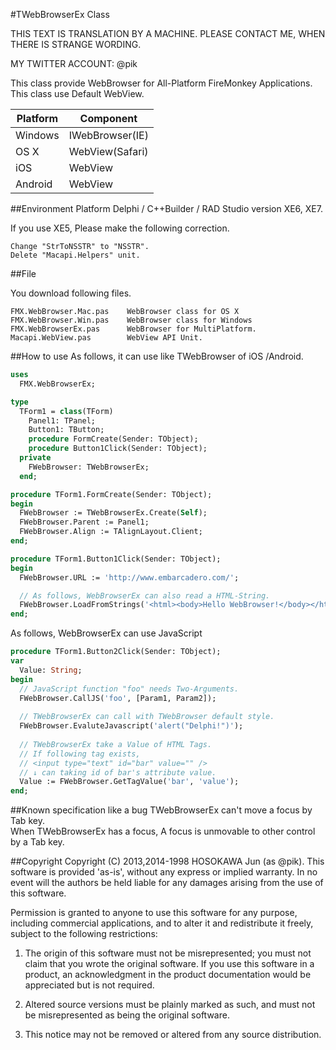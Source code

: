 #TWebBrowserEx Class


THIS TEXT IS TRANSLATION BY A MACHINE. 
PLEASE CONTACT ME, WHEN THERE IS STRANGE WORDING. 

MY TWITTER ACCOUNT: @pik


This class provide WebBrowser for All-Platform FireMonkey Applications.  
This class use Default WebView.  

|Platform|Component       |
|--------|----------------|
|Windows |IWebBrowser(IE) |
|OS X    |WebView(Safari) |
|iOS     |WebView         |
|Android |WebView         |

##Environment Platform
Delphi / C++Builder / RAD Studio version XE6, XE7.  

If you use XE5, Please make the following correction.   

    Change "StrToNSSTR" to "NSSTR".
    Delete "Macapi.Helpers" unit.


##File

You download following files.

    FMX.WebBrowser.Mac.pas    WebBrowser class for OS X
    FMX.WebBrowser.Win.pas    WebBrowser class for Windows
    FMX.WebBrowserEx.pas      WebBrowser for MultiPlatform.
    Macapi.WebView.pas        WebView API Unit.

##How to use
As follows, it can use like TWebBrowser of iOS /Android. 

```pascal
uses
  FMX.WebBrowserEx;

type
  TForm1 = class(TForm)
    Panel1: TPanel;
    Button1: TButton;
    procedure FormCreate(Sender: TObject);
    procedure Button1Click(Sender: TObject);
  private
    FWebBrowser: TWebBrowserEx;
  end;

procedure TForm1.FormCreate(Sender: TObject);
begin
  FWebBrowser := TWebBrowserEx.Create(Self);
  FWebBrowser.Parent := Panel1;
  FWebBrowser.Align := TAlignLayout.Client;
end;

procedure TForm1.Button1Click(Sender: TObject);
begin
  FWebBrowser.URL := 'http://www.embarcadero.com/';

  // As follows, WebBrowserEx can also read a HTML-String. 
  FWebBrowser.LoadFromStrings('<html><body>Hello WebBrowser!</body></html>', '');
end;

```

As follows, WebBrowserEx can use JavaScript

```pascal
procedure TForm1.Button2Click(Sender: TObject);
var
  Value: String;
begin
  // JavaScript function "foo" needs Two-Arguments.
  FWebBrowser.CallJS('foo', [Param1, Param2]);
  
  // TWebBrowserEx can call with TWebBrowser default style.
  FWebBrowser.EvaluteJavascript('alert("Delphi!")');
  
  // TWebBrowserEx take a Value of HTML Tags.
  // If following tag exists,
  // <input type="text" id="bar" value="" /> 
  // ↓ can taking id of bar's attribute value.
  Value := FWebBrowser.GetTagValue('bar', 'value'); 
end;
```

##Known specification like a bug
TWebBrowserEx can't move a focus by Tab key.  
When TWebBrowserEx has a focus, A focus is unmovable to other control by a Tab key.   

##Copyright
Copyright (C) 2013,2014-1998 HOSOKAWA Jun (as @pik).
This software is provided 'as-is', without any express or implied warranty. In no event will the authors be held liable for any damages arising from the use of this software.  

Permission is granted to anyone to use this software for any purpose, including commercial applications, and to alter it and redistribute it freely, subject to the following restrictions:  

1. The origin of this software must not be misrepresented; you must not claim that you wrote the original software. If you use this software in a product, an acknowledgment in the product documentation would be appreciated but is not required.  

2. Altered source versions must be plainly marked as such, and must not be misrepresented as being the original software.  

3. This notice may not be removed or altered from any source distribution.  
